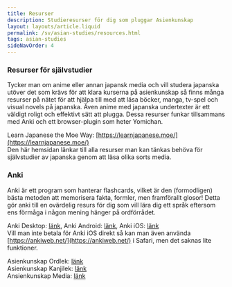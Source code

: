 ```yaml
---
title: Resurser
description: Studieresurser för dig som pluggar Asienkunskap
layout: layouts/article.liquid
permalink: /sv/asian-studies/resources.html
tags: asian-studies
sideNavOrder: 4
---
```


### Resurser för självstudier

Tycker man om anime eller annan japansk media och vill studera japanska utöver det som krävs för att klara kurserna på asienkunskap så finns många resurser på nätet för att hjälpa till med att läsa böcker, manga, tv-spel och visual novels på japanska. Även anime med japanska undertexter är ett väldigt roligt och effektivt sätt att plugga. Dessa resurser funkar tillsammans med Anki och ett browser-plugin som heter Yomichan.

Learn Japanese the Moe Way: [https://learnjapanese.moe/](https://learnjapanese.moe/)  
Den här hemsidan länkar till alla resurser man kan tänkas behöva för självstudier av japanska genom att läsa olika sorts media.

### Anki

Anki är ett program som hanterar flashcards, vilket är den (formodligen) bästa metoden att memorisera fakta, formler, men framförallt glosor! Detta gör anki till en ovärdelig resurs för dig som vill lära dig ett språk eftersom ens förmåga i någon mening hänger på ordförrådet.

Anki Desktop: [länk](https://apps.ankiweb.net/), Anki Android: [länk](https://play.google.com/store/apps/details?id=com.ichi2.anki), Anki iOS: [länk](https://apps.apple.com/us/app/ankimobile-flashcards/id373493387)  
Vill man inte betala för Anki iOS direkt så kan man även använda [https://ankiweb.net/](https://ankiweb.net/) i Safari, men det saknas lite funktioner.

Asienkunskap Ordlek: [länk](https://drive.google.com/file/d/1Ntk57HhiIR0wo458uJSVCI315RrgitZ6/view?usp=sharing)  
Asienkunskap Kanjilek: [länk](https://drive.google.com/file/d/1tC7sdPe7aORyOBS2wCU_ALbd-_p0IdYs/view?usp=sharing)  
Ansienkunskap Media: [länk](https://drive.google.com/drive/folders/1f6PHGAMAObTaVMGOOnoCtPyTKpFZ487L?usp=sharing)